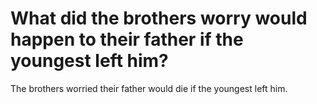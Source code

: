 # What did the brothers worry would happen to their father if the youngest left him?

The brothers worried their father would die if the youngest left him.
